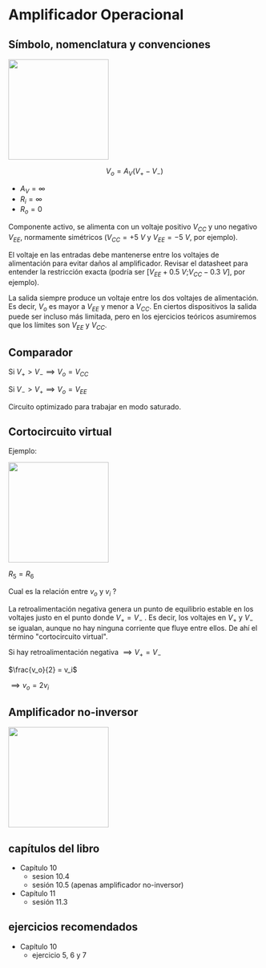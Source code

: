 # Amplificador Operacional

## Símbolo, nomenclatura y convenciones

<img src="https://julianodb.github.io/electronic_circuits_diagrams/opamp.png" width="200"> 

$$ V_o = A_V (V_+ - V_-) $$

- $A_V = \infty$
- $R_i = \infty$
- $R_o = 0$

Componente activo, se alimenta con un voltaje positivo $V_{CC}$ y uno negativo $V_{EE}$, normamente simétricos ($V_{CC} = +5\ V$ y $V_{EE} = -5\ V$, por ejemplo).

El voltaje en las entradas debe mantenerse entre los voltajes de alimentación para evitar daños al amplificador. Revisar el datasheet para entender la restricción exacta (podría ser [$V_{EE}+0.5\ V$;$V_{CC}-0.3\ V$], por ejemplo). 

La salida siempre produce un voltaje entre los dos voltajes de alimentación. Es decir, $V_o$ es mayor a $V_{EE}$ y menor a $V_{CC}$. En ciertos dispositivos la salida puede ser incluso más limitada, pero en los ejercicios teóricos asumiremos que los límites son $V_{EE}$ y $V_{CC}$.

## Comparador

Si $V_+ > V_- \implies V_o = V_{CC}$

Si $V_- > V_+ \implies V_o = V_{EE}$

Circuito optimizado para trabajar en modo saturado.

## Cortocircuito virtual

Ejemplo: 

<img src="https://julianodb.github.io/electronic_circuits_diagrams/amplifier_non_inverting.png" width="200"> 

$R_5 = R_6$

Cual es la relación entre $v_o$ y $v_i$ ?

La retroalimentación negativa genera un punto de equilibrio estable en los voltajes justo en el punto donde $V_+ = V_-$ . Es decir, los voltajes en $V_+$ y $V_-$ se igualan, aunque no hay ninguna corriente que fluye entre ellos. De ahí el término "cortocircuito virtual".

Si hay retroalimentación negativa $\implies V_+ = V_-$ 

$\frac{v_o}{2} = v_i$

$\implies v_o = 2v_i$

## Amplificador no-inversor

<img src="https://julianodb.github.io/electronic_circuits_diagrams/amplifier_non_inverting.png" width="200"> 

## capítulos del libro
- Capítulo 10
  - sesion 10.4
  - sesión 10.5 (apenas amplificador no-inversor)
- Capítulo 11
  - sesión 11.3

## ejercicios recomendados
- Capítulo 10
  - ejercicio 5, 6 y 7
